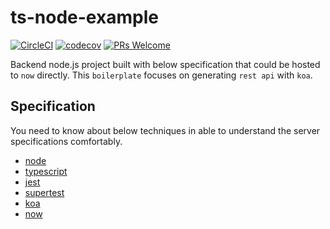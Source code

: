 # ts-node-example
[![CircleCI](https://circleci.com/gh/dooboolab/ts-node-example.svg?style=shield)](https://circleci.com/gh/dooboolab/ts-node-example)
[![codecov](https://codecov.io/gh/dooboolab/ts-node-example/branch/master/graph/badge.svg)](https://codecov.io/gh/dooboolab/ts-node-example)
[![PRs Welcome](https://img.shields.io/badge/PRs-welcome-brightgreen.svg?style=flat-square)](https://github.com/dooboolab/ts-node-example/blob/master/CONTRIBUTING.md)

Backend node.js project built with below specification that could be hosted to `now` directly. This `boilerplate` focuses on generating `rest api` with `koa`.

## Specification
You need to know about below techniques in able to understand the server specifications comfortably.
* [node](https://nodejs.org)
* [typescript](typescriptlang.org)
* [jest](https://jestjs.io)
* [supertest](https://github.com/visionmedia/supertest)
* [koa](https://koajs.com/)
* [now](https://zeit.co/now)
